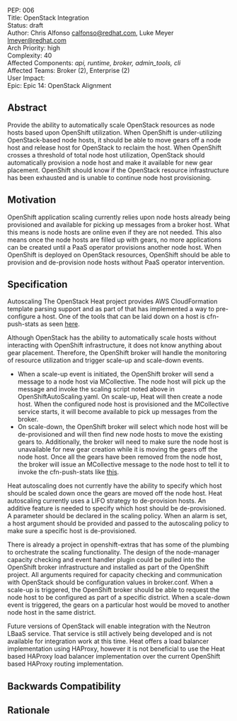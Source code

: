 PEP: 006  
Title: OpenStack Integration  
Status: draft  
Author: Chris Alfonso <calfonso@redhat.com>, Luke Meyer <lmeyer@redhat.com>  
Arch Priority: high  
Complexity: 40  
Affected Components: *api, runtime, broker, admin_tools, cli*  
Affected Teams: Broker (2), Enterprise (2)  
User Impact:  
Epic: Epic 14: OpenStack Alignment  


Abstract
--------

Provide the ability to automatically scale OpenStack resources as node hosts based upon OpenShift utilization. When OpenShift is under-utilizing OpenStack-based node hosts, it should be able to move gears off a node host and release host for OpenStack to reclaim the host. When OpenShift crosses a threshold of total node host utilization, OpenStack should automatically provision a node host and make it available for new gear placement. OpenShift should know if the OpenStack resource infrastructure has been exhausted and is unable to continue node host provisioning.

Motivation
----------

OpenShift application scaling currently relies upon node hosts already being provisioned and available for picking up messages from a broker host. What this means is node hosts are online even if they are not needed. This also means once the node hosts are filled up with gears, no more applications can be created until a PaaS operator provisions another node host. When OpenShift is deployed on OpenStack resources, OpenShift should be able to provision and de-provision node hosts without PaaS operator intervention.


Specification
-------------
Autoscaling
  The OpenStack Heat project provides AWS CloudFormation template parsing support and as part of that has implemented a way to pre-configure a host. One of the tools that can be laid down on a host is cfn-push-stats as seen [here](https://github.com/openstack/heat-templates/blob/master/openshift-origin/OpenShiftAutoScaling.yaml#L188).

Although OpenStack has the ability to automatically scale hosts without interacting with OpenShift infrastructure, it does not know anything about gear placement. Therefore, the OpenShift broker will handle the monitoring of resource utilization and trigger scale-up and scale-down events.

* When a scale-up event is initiated, the OpenShift broker will send a message to a node host via MCollective. The node host will pick up the message and invoke the scaling script noted above in OpenShiftAutoScaling.yaml. On scale-up, Heat will then create a node host. When the configured node host is provisioned and the MCollective service starts, it will become available to pick up messages from the broker.
* On scale-down, the OpenShift broker will select which node host will be de-provisioned and will then find new node hosts to move the existing gears to. Additionally, the broker will need to make sure the node host is unavailable for new gear creation while it is moving the gears off the node host. Once all the gears have been removed from the node host, the broker will issue an MCollective message to the node host to tell it to invoke the cfn-push-stats like [this](https://github.com/openstack/heat-templates/blob/master/openshift-origin/OpenShiftAutoScaling.yaml#L197).

Heat autoscaling does not currently have the ability to specify which host should be scaled down once the gears are moved off the node host. Heat autoscaling currently uses a LIFO strategy to de-provision hosts. An additive feature is needed to specify which host should be de-provisioned. A parameter should be declared in the scaling policy. When an alarm is set, a host argument should be provided and passed to the autoscaling policy to make sure a specific host is de-provisioned.

There is already a project in openshift-extras that has some of the plumbing to orchestrate the scaling functionality. The design of the node-manager capacity checking and event handler plugin could be pulled into the OpenShift broker infrastructure and installed as part of the OpenShift project. All arguments required for capacity checking and communication with OpenStack should be configuration values in broker.conf. When a scale-up is triggered, the OpenShift broker should be able to request the node host to be configured as part of a specific district. When a scale-down event is triggered, the gears on a particular host would be moved to another node host in the same district.

Future versions of OpenStack will enable integration with the Neutron LBaaS service. That service is still actively being developed and is not available for integration work at this time. Heat offers a load balancer implementation using HAProxy, however it is not beneficial to use the Heat based HAProxy load balancer implementation over the current OpenShift based HAProxy routing implementation.


Backwards Compatibility
-----------------------



Rationale
---------


